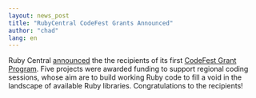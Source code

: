 ```yaml
---
layout: news_post
title: "RubyCentral CodeFest Grants Announced"
author: "chad"
lang: en
---
```


Ruby Central [announced][1] the the recipients of its first [CodeFest
Grant Program][2]. Five projects were awarded funding to support
regional coding sessions, whose aim are to build working Ruby code to
fill a void in the landscape of available Ruby libraries.
Congratulations to the recipients!



[1]: http://blade.nagaokaut.ac.jp/cgi-bin/scat.rb/ruby/ruby-talk/133197
[2]: http://www.rubycentral.org/grant/announce.html
